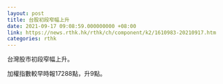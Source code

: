 ```yaml
---
layout: post
title: 台股初段窄幅上升
date: 2021-09-17 09:08:59.000000000 +08:00
link: https://news.rthk.hk/rthk/ch/component/k2/1610983-20210917.htm
categories: rthk
---
```


台灣股市初段窄幅上升。

加權指數較早時報17288點，升9點。
